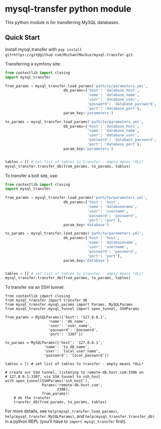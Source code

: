 # mysql-transfer python module

This python module is for transferring MySQL databases.

## Quick Start

Install mysql_transfer with `pip install git+https://git@github.com/MichaelMackus/mysql-transfer.git`.

Transferring a symfony site:

```python
from contextlib import closing
import mysql_transfer

from_params = mysql_transfer.load_params('path/to/parameters.yml',
                           db_params={'host': 'database_host',
                                      'name': 'database_name',
                                      'user': 'database_user',
                                      'password': 'database_password',
                                      'port': 'database_port'},
                           param_key='parameters')

to_params = mysql_transfer.load_params('path/to/parameters.yml',
                           db_params={'host': 'database_host',
                                      'name': 'database_name',
                                      'user': 'database_user',
                                      'password': 'database_password',
                                      'port': 'database_port'},
                           param_key='parameters')


tables = [] # set list of tables to transfer - empty means *ALL*
mysql_transfer.transfer_db(from_params, to_params, tables)
```

To transfer a bolt site, use:

```python
from contextlib import closing
import mysql_transfer

from_params = mysql_transfer.load_params('path/to/parameters.yml',
                           db_params={'host': 'host',
                                      'name': 'databasename',
                                      'user': 'username',
                                      'password': 'password',
                                      'port': 'port'},
                           param_key='database')

to_params = mysql_transfer.load_params('path/to/parameters.yml',
                           db_params={'host': 'host',
                                      'name': 'databasename',
                                      'user': 'username',
                                      'password': 'password',
                                      'port': 'port'},
                           param_key='database')


tables = [] # set list of tables to transfer - empty means *ALL*
mysql_transfer.transfer_db(from_params, to_params, tables)
```

To transfer via an SSH tunnel:

```
from contextlib import closing
from mysql_transfer import transfer_db
from mysql_transfer.mysql_params import Params, MySQLParams
from mysql_transfer.mysql_tunnel import open_tunnel, SSHParams

from_params = MySQLParams({'host': '127.0.0.1',
                    'name': 'db_name',
                    'user': 'user_name',
                    'password': 'password',
                    'port': '3307'})

to_params = MySQLParams({'host': '127.0.0.1',
                  'name': 'to_db_name',
                  'user': 'local_user_name',
                  'password': 'local_password'})

tables = [] # set list of tables to transfer - empty means *ALL*

# create our SSH tunnel, listening to remote-db.host.com:3306 on
# 127.0.0.1:3307, via SSH tunnel to ssh_host
with open_tunnel(SSHParams('ssh_host'),
                 Params('remote-db.host.com',
                        3306),
                 from_params):
    # do the transfer
    transfer_db(from_params, to_params, tables)
```

For more details, see `help(mysql_transfer.load_params)`, `help(mysql_transfer.MySQLParams)`, and
`help(mysql_transfer.transfer_db)` in a python REPL (you'll have to `import mysql_transfer` first).
